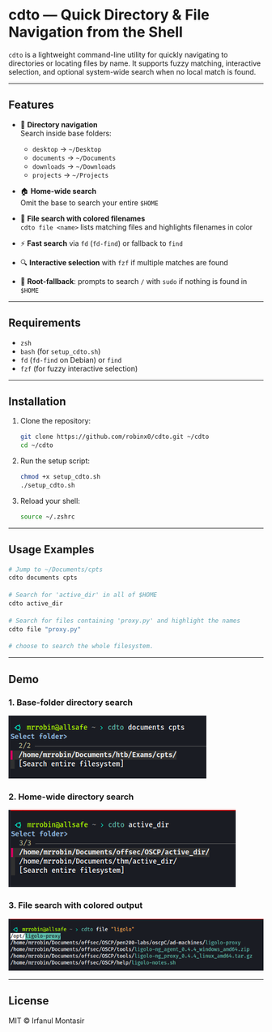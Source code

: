 # cdto — Quick Directory & File Navigation from the Shell 

`cdto` is a lightweight command-line utility for quickly navigating to directories or locating files by name. It supports fuzzy matching, interactive selection, and optional system-wide search when no local match is found.


---

## Features

- 📁 **Directory navigation**  
  Search inside base folders:
  - `desktop` → `~/Desktop`
  - `documents` → `~/Documents`
  - `downloads` → `~/Downloads`
  - `projects` → `~/Projects`

- 🏠 **Home-wide search**  
  Omit the base to search your entire `$HOME`

- 📄 **File search with colored filenames**  
  `cdto file <name>` lists matching files and highlights filenames in color

- ⚡ **Fast search** via `fd` (`fd-find`) or fallback to `find`

- 🔍 **Interactive selection** with `fzf` if multiple matches are found

- 🔐 **Root-fallback**: prompts to search `/` with `sudo` if nothing is found in `$HOME`

---

## Requirements

- `zsh`
- `bash` (for `setup_cdto.sh`)
- `fd` (`fd-find` on Debian) or `find`
- `fzf` (for fuzzy interactive selection)

---

## Installation

1. Clone the repository:

   ```bash
   git clone https://github.com/robinx0/cdto.git ~/cdto
   cd ~/cdto
   ```

2. Run the setup script:

   ```bash
   chmod +x setup_cdto.sh
   ./setup_cdto.sh
   ```

3. Reload your shell:

   ```bash
   source ~/.zshrc
   ```

---

## Usage Examples

```bash
# Jump to ~/Documents/cpts
cdto documents cpts

# Search for 'active_dir' in all of $HOME
cdto active_dir

# Search for files containing 'proxy.py' and highlight the names
cdto file "proxy.py"

# choose to search the whole filesystem.
```

---

## Demo

### 1. Base-folder directory search

![Search “dir” under specific folder](docs/images/demo-search-folder.png)

### 2. Home-wide directory search

![Search “dir” under home](docs/images/demo-search-home.png)

### 3. File search with colored output

![Search “files”](docs/images/demo-search-files.png)

---

## License

MIT © Irfanul Montasir

